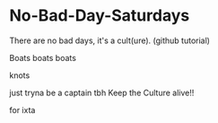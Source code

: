 # No-Bad-Day-Saturdays
There are no bad days, it's a cult(ure). (github tutorial)


Boats boats boats


knots 


just tryna be a captain tbh
Keep the Culture alive!! 

for ixta
